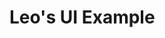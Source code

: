 # Leo's UI Example


<!--div>
  <div class='row'>
    <div class='column'>
      Title: <input value="indexing by latent semantic analysis"></input>
    </div>
    <div class='column'>
      <div class='row'>
        Author:
      </div>
      <div class='row'>
        <div class='column'>
          <div class='row'>
             Name:
          </div>
          <div class='row'>
             Institution:
          </div>
        </div>
        <div class='column'>  
          <div class='row'>
             <input value="susan t dumais"></input>
          </div>
          <div class='row'>
             <input value="indiana university"></input>
          </div>
        </div>
      </div>
    </div>
    <div class='column'>
      Year: <input value="1990"></input> - <input value="2010"></input>
    </div>
  </div>
</div-->

<style>
      .column {
        float: left;
        width: min;
        margin: 5px;
      }

      /* Clear floats after the columns */
      .row:after {
        content: "";
        display: table;
        clear: both;
      }
    </style>

<script>
  import Leo from './leoUIexample.js'

  Leo.create();
  
  

</script>
